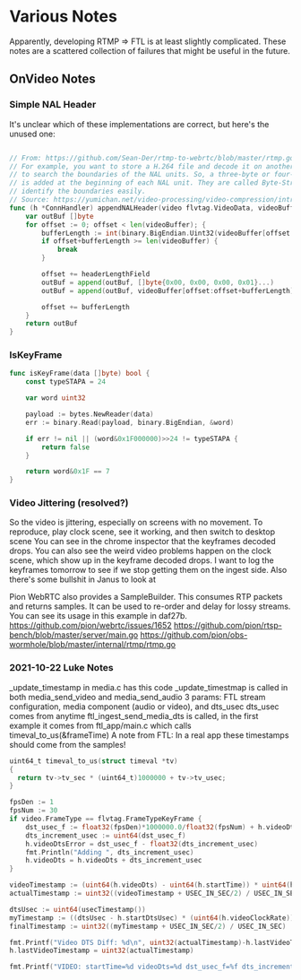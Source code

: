 # Various Notes
Apparently, developing RTMP => FTL is at least slightly complicated. These notes are a scattered collection of failures that might be useful in the future.

## OnVideo Notes

### Simple NAL Header
It's unclear which of these implementations are correct, but here's the unused one:

```go

// From: https://github.com/Sean-Der/rtmp-to-webrtc/blob/master/rtmp.go#L110-L123
// For example, you want to store a H.264 file and decode it on another computer. The decoder has no idea on how
// to search the boundaries of the NAL units. So, a three-byte or four-byte start code, 0x000001 or 0x00000001,
// is added at the beginning of each NAL unit. They are called Byte-Stream Format. Hence, the decoder can now
// identify the boundaries easily.
// Source: https://yumichan.net/video-processing/video-compression/introduction-to-h264-nal-unit/
func (h *ConnHandler) appendNALHeader(video flvtag.VideoData, videoBuffer []byte) []byte {
	var outBuf []byte
	for offset := 0; offset < len(videoBuffer); {
		bufferLength := int(binary.BigEndian.Uint32(videoBuffer[offset : offset+headerLengthField]))
		if offset+bufferLength >= len(videoBuffer) {
			break
		}

		offset += headerLengthField
		outBuf = append(outBuf, []byte{0x00, 0x00, 0x00, 0x01}...)
		outBuf = append(outBuf, videoBuffer[offset:offset+bufferLength]...)

		offset += bufferLength
	}
	return outBuf
}
```

### IsKeyFrame
```go
func isKeyFrame(data []byte) bool {
	const typeSTAPA = 24

	var word uint32

	payload := bytes.NewReader(data)
	err := binary.Read(payload, binary.BigEndian, &word)

	if err != nil || (word&0x1F000000)>>24 != typeSTAPA {
		return false
	}

	return word&0x1F == 7
}
```

### Video Jittering (resolved?)
So the video is jittering, especially on screens with no movement.
To reproduce, play clock scene, see it working, and then switch to desktop scene
You can see in the chrome inspector that the keyframes decoded drops. You can also see the weird video problems
happen on the clock scene, which show up in the keyframe decoded drops.
I want to log the keyframes tomorrow to see if we stop getting them on the ingest side.
Also there's some bullshit in Janus to look at

Pion WebRTC also provides a SampleBuilder. This consumes RTP packets and returns samples. It can be used to
re-order and delay for lossy streams. You can see its usage in this example in daf27b.
https://github.com/pion/webrtc/issues/1652
https://github.com/pion/rtsp-bench/blob/master/server/main.go
https://github.com/pion/obs-wormhole/blob/master/internal/rtmp/rtmp.go


### 2021-10-22 Luke Notes
_update_timestamp in media.c has this code
_update_timestmap is called in both media_send_video and media_send_audio
3 params: FTL stream configuration, media component (audio or video), and dts_usec
dts_usec comes from anytime ftl_ingest_send_media_dts is called, in the first example
  it comes from ftl_app/main.c which calls timeval_to_us(&frameTime)
A note from FTL: In a real app these timestamps should come from the samples!

```go
uint64_t timeval_to_us(struct timeval *tv)
{
  return tv->tv_sec * (uint64_t)1000000 + tv->tv_usec;
}

fpsDen := 1
fpsNum := 30
if video.FrameType == flvtag.FrameTypeKeyFrame {
    dst_usec_f := float32(fpsDen)*1000000.0/float32(fpsNum) + h.videoDtsError
    dts_increment_usec := uint64(dst_usec_f)
    h.videoDtsError = dst_usec_f - float32(dts_increment_usec)
    fmt.Println("Adding ", dts_increment_usec)
    h.videoDts = h.videoDts + dts_increment_usec
}

videoTimestamp := (uint64(h.videoDts) - uint64(h.startTime)) * uint64(h.videoClockRate)
actualTimestamp := uint32((videoTimestamp + USEC_IN_SEC/2) / USEC_IN_SEC)

dtsUsec := uint64(usecTimestamp())
myTimestamp := ((dtsUsec - h.startDtsUsec) * (uint64(h.videoClockRate)))
finalTimestamp := uint32((myTimestamp + USEC_IN_SEC/2) / USEC_IN_SEC)

fmt.Printf("Video DTS Diff: %d\n", uint32(actualTimestamp)-h.lastVideoTimestamp)
h.lastVideoTimestamp = uint32(actualTimestamp)

fmt.Printf("VIDEO: startTime=%d videoDts=%d dst_usec_f=%f dts_increment_usec=%d videoDtsError=%f videoTimestamp=%d actualTimestamp=%d\n", h.startTime, h.videoDts, dst_usec_f, dts_increment_usec, h.videoDtsError, videoTimestamp, actualTimestamp)
```